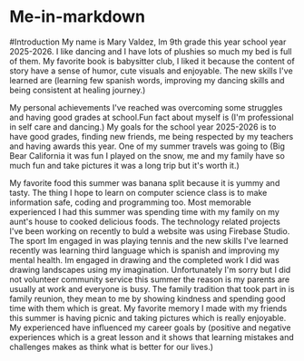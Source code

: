 # Me-in-markdown
 #Introduction
  My name is Mary Valdez, Im 9th grade this year school year 2025-2026. I like dancing and I have lots of plushies so much my bed is full of them. My favorite book is babysitter club, I liked it because the content of story have a sense of humor, cute visuals and enjoyable. The new skills I've learned are (learning few spanish words, improving my dancing skills and being consistent at healing journey.)  
  
  My personal achievements I've reached was overcoming some struggles and having good grades at school.Fun fact about myself is (I'm  professional in self care and dancing.) My goals for the school year 2025-2026 is to have good grades, finding new friends, me being respected by my teachers and having awards this year. One of my summer travels was going to (Big Bear California it was fun I played on the snow, me and my family have so much fun and take pictures it was a long trip but it's worth it.) 
  
  My favorite food this summer was banana split because it is yummy and tasty. The thing I hope to learn on computer science class is to make information safe, coding and programming too. Most memorable experienced I had this summer was spending time with my family on my aunt's house to cooked delicious foods. The technology related projects I've been working on recently to buld a website was using Firebase Studio. The sport Im engaged in was playing tennis and the new skills I've learned recently was learning third language which is spanish and improving my mental health. Im engaged in drawing and the completed work I did was drawing landscapes using my imagination. Unfortunately  I'm sorry but I did not volunteer community service this summer the reason is my parents are usually at work and everyone is busy. The family tradition that took part in is family reunion, they mean to me by showing kindness and spending good time with them which is great. My favorite memory I made with my friends this summer is having picnic and taking pictures which is really enjoyable. My experienced have influenced my career goals by (positive and negative experiences which is a great lesson and it shows that learning mistakes and challenges makes as think what is better for our lives.)
 